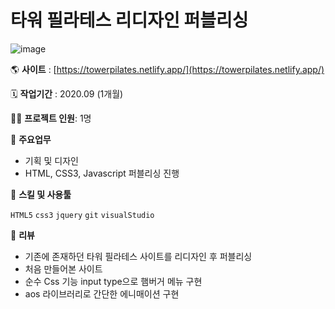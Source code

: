 # 타워 필라테스 리디자인 퍼블리싱
![image](https://user-images.githubusercontent.com/82145837/159595377-32030351-d87f-44f1-a146-a5e0ac7ed739.png)

🌎 **사이트** : [https://towerpilates.netlify.app/](https://towerpilates.netlify.app/)

🗓️ **작업기간** : 2020.09 (1개월)

👨‍💻 **프로젝트 인원**: 1명

📒 **주요업무** 

- 기획 및 디자인
- HTML, CSS3, Javascript 퍼블리싱 진행

🌱 **스킬 및 사용툴**

`HTML5` `css3` `jquery` `git` `visualStudio`

🖤 **리뷰**

- 기존에 존재하던 타워 필라테스 사이트를 리디자인 후 퍼블리싱
- 처음 만들어본 사이트
- 순수 Css 기능 input type으로 햄버거 메뉴 구현
- aos 라이브러리로 간단한 에니매이션 구현
